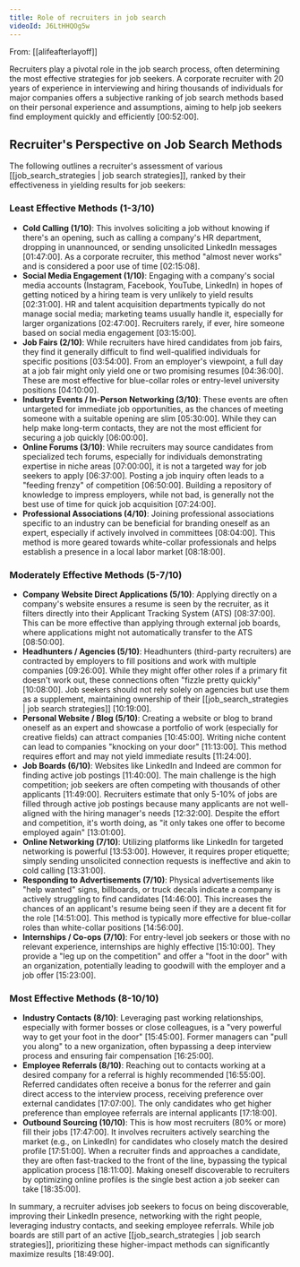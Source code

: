 ```yaml
---
title: Role of recruiters in job search
videoId: J6LtHHQOg5w
---
```


From: [[alifeafterlayoff]] <br/> 

Recruiters play a pivotal role in the job search process, often determining the most effective strategies for job seekers. A corporate recruiter with 20 years of experience in interviewing and hiring thousands of individuals for major companies offers a subjective ranking of job search methods based on their personal experience and assumptions, aiming to help job seekers find employment quickly and efficiently [00:52:00].

## Recruiter's Perspective on Job Search Methods

The following outlines a recruiter's assessment of various [[job_search_strategies | job search strategies]], ranked by their effectiveness in yielding results for job seekers:

### Least Effective Methods (1-3/10)

*   **Cold Calling (1/10)**: This involves soliciting a job without knowing if there's an opening, such as calling a company's HR department, dropping in unannounced, or sending unsolicited LinkedIn messages [01:47:00]. As a corporate recruiter, this method "almost never works" and is considered a poor use of time [02:15:08].
*   **Social Media Engagement (1/10)**: Engaging with a company's social media accounts (Instagram, Facebook, YouTube, LinkedIn) in hopes of getting noticed by a hiring team is very unlikely to yield results [02:31:00]. HR and talent acquisition departments typically do not manage social media; marketing teams usually handle it, especially for larger organizations [02:47:00]. Recruiters rarely, if ever, hire someone based on social media engagement [03:15:00].
*   **Job Fairs (2/10)**: While recruiters have hired candidates from job fairs, they find it generally difficult to find well-qualified individuals for specific positions [03:54:00]. From an employer's viewpoint, a full day at a job fair might only yield one or two promising resumes [04:36:00]. These are most effective for blue-collar roles or entry-level university positions [04:10:00].
*   **Industry Events / In-Person Networking (3/10)**: These events are often untargeted for immediate job opportunities, as the chances of meeting someone with a suitable opening are slim [05:30:00]. While they can help make long-term contacts, they are not the most efficient for securing a job quickly [06:00:00].
*   **Online Forums (3/10)**: While recruiters may source candidates from specialized tech forums, especially for individuals demonstrating expertise in niche areas [07:00:00], it is not a targeted way for job seekers to apply [06:37:00]. Posting a job inquiry often leads to a "feeding frenzy" of competition [06:50:00]. Building a repository of knowledge to impress employers, while not bad, is generally not the best use of time for quick job acquisition [07:24:00].
*   **Professional Associations (4/10)**: Joining professional associations specific to an industry can be beneficial for branding oneself as an expert, especially if actively involved in committees [08:04:00]. This method is more geared towards white-collar professionals and helps establish a presence in a local labor market [08:18:00].

### Moderately Effective Methods (5-7/10)

*   **Company Website Direct Applications (5/10)**: Applying directly on a company's website ensures a resume is seen by the recruiter, as it filters directly into their Applicant Tracking System (ATS) [08:37:00]. This can be more effective than applying through external job boards, where applications might not automatically transfer to the ATS [08:50:00].
*   **Headhunters / Agencies (5/10)**: Headhunters (third-party recruiters) are contracted by employers to fill positions and work with multiple companies [09:26:00]. While they might offer other roles if a primary fit doesn't work out, these connections often "fizzle pretty quickly" [10:08:00]. Job seekers should not rely solely on agencies but use them as a supplement, maintaining ownership of their [[job_search_strategies | job search strategies]] [10:19:00].
*   **Personal Website / Blog (5/10)**: Creating a website or blog to brand oneself as an expert and showcase a portfolio of work (especially for creative fields) can attract companies [10:45:00]. Writing niche content can lead to companies "knocking on your door" [11:13:00]. This method requires effort and may not yield immediate results [11:24:00].
*   **Job Boards (6/10)**: Websites like LinkedIn and Indeed are common for finding active job postings [11:40:00]. The main challenge is the high competition; job seekers are often competing with thousands of other applicants [11:49:00]. Recruiters estimate that only 5-10% of jobs are filled through active job postings because many applicants are not well-aligned with the hiring manager's needs [12:32:00]. Despite the effort and competition, it's worth doing, as "it only takes one offer to become employed again" [13:01:00].
*   **Online Networking (7/10)**: Utilizing platforms like LinkedIn for targeted networking is powerful [13:53:00]. However, it requires proper etiquette; simply sending unsolicited connection requests is ineffective and akin to cold calling [13:31:00].
*   **Responding to Advertisements (7/10)**: Physical advertisements like "help wanted" signs, billboards, or truck decals indicate a company is actively struggling to find candidates [14:46:00]. This increases the chances of an applicant's resume being seen if they are a decent fit for the role [14:51:00]. This method is typically more effective for blue-collar roles than white-collar positions [14:56:00].
*   **Internships / Co-ops (7/10)**: For entry-level job seekers or those with no relevant experience, internships are highly effective [15:10:00]. They provide a "leg up on the competition" and offer a "foot in the door" with an organization, potentially leading to goodwill with the employer and a job offer [15:23:00].

### Most Effective Methods (8-10/10)

*   **Industry Contacts (8/10)**: Leveraging past working relationships, especially with former bosses or close colleagues, is a "very powerful way to get your foot in the door" [15:45:00]. Former managers can "pull you along" to a new organization, often bypassing a deep interview process and ensuring fair compensation [16:25:00].
*   **Employee Referrals (8/10)**: Reaching out to contacts working at a desired company for a referral is highly recommended [16:55:00]. Referred candidates often receive a bonus for the referrer and gain direct access to the interview process, receiving preference over external candidates [17:07:00]. The only candidates who get higher preference than employee referrals are internal applicants [17:18:00].
*   **Outbound Sourcing (10/10)**: This is how most recruiters (80% or more) fill their jobs [17:47:00]. It involves recruiters actively searching the market (e.g., on LinkedIn) for candidates who closely match the desired profile [17:51:00]. When a recruiter finds and approaches a candidate, they are often fast-tracked to the front of the line, bypassing the typical application process [18:11:00]. Making oneself discoverable to recruiters by optimizing online profiles is the single best action a job seeker can take [18:35:00].

In summary, a recruiter advises job seekers to focus on being discoverable, improving their LinkedIn presence, networking with the right people, leveraging industry contacts, and seeking employee referrals. While job boards are still part of an active [[job_search_strategies | job search strategies]], prioritizing these higher-impact methods can significantly maximize results [18:49:00].